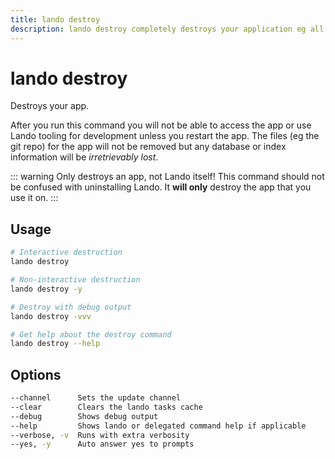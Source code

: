 ```yaml
---
title: lando destroy
description: lando destroy completely destroys your application eg all data will be lost after running this command.
---
```


# lando destroy

Destroys your app.

After you run this command you will not be able to access the app or use Lando tooling for development unless you restart the app. The files (eg the git repo) for the app will not be removed but any database or index information will be _irretrievably lost_.

::: warning Only destroys an app, not Lando itself!
This command should not be confused with uninstalling Lando. It **will only** destroy the app that you use it on.
:::

## Usage

```sh
# Interactive destruction
lando destroy

# Non-interactive destruction
lando destroy -y

# Destroy with debug output
lando destroy -vvv

# Get help about the destroy command
lando destroy --help
```

## Options

```sh
--channel      Sets the update channel                                                  [array] [choices: "edge", "none", "stable"]
--clear        Clears the lando tasks cache                                                                               [boolean]
--debug        Shows debug output                                                                                         [boolean]
--help         Shows lando or delegated command help if applicable                                                        [boolean]
--verbose, -v  Runs with extra verbosity                                                                                    [count]
--yes, -y      Auto answer yes to prompts                                                                [boolean] [default: false]
```
